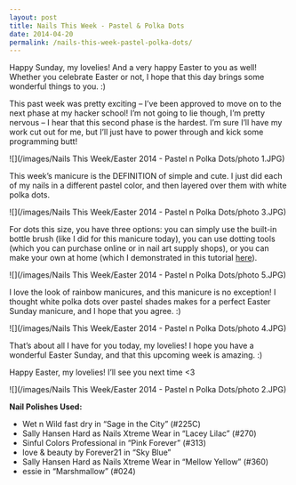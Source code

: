 ```yaml
---
layout: post
title: Nails This Week - Pastel & Polka Dots
date: 2014-04-20
permalink: /nails-this-week-pastel-polka-dots/
---
```


Happy Sunday, my lovelies! And a very happy Easter to you as well! Whether you celebrate Easter or not, I hope that this day brings some wonderful things to you. :)

This past week was pretty exciting – I’ve been approved to move on to the next phase at my hacker school! I’m not going to lie though, I’m pretty nervous – I hear that this second phase is the hardest. I’m sure I’ll have my work cut out for me, but I’ll just have to power through and kick some programming butt!

![](/images/Nails This Week/Easter 2014 - Pastel n Polka Dots/photo 1.JPG)

This week’s manicure is the DEFINITION of simple and cute. I just did each of my nails in a different pastel color, and then layered over them with white polka dots.

![](/images/Nails This Week/Easter 2014 - Pastel n Polka Dots/photo 3.JPG)

For dots this size, you have three options: you can simply use the built-in bottle brush (like I did for this manicure today), you can use dotting tools (which you can purchase online or in nail art supply shops), or you can make your own at home (which I demonstrated in this tutorial [here](/tutorial-polka-dots/)).

![](/images/Nails This Week/Easter 2014 - Pastel n Polka Dots/photo 5.JPG)

I love the look of rainbow manicures, and this manicure is no exception! I thought white polka dots over pastel shades makes for a perfect Easter Sunday manicure, and I hope that you agree. :)

![](/images/Nails This Week/Easter 2014 - Pastel n Polka Dots/photo 4.JPG)

That’s about all I have for you today, my lovelies! I hope you have a wonderful Easter Sunday, and that this upcoming week is amazing. :)

Happy Easter, my lovelies! I’ll see you next time <3

![](/images/Nails This Week/Easter 2014 - Pastel n Polka Dots/photo 2.JPG)

**Nail Polishes Used:**

- Wet n Wild fast dry in “Sage in the City” (#225C)
- Sally Hansen Hard as Nails Xtreme Wear in “Lacey Lilac” (#270)
- Sinful Colors Professional in “Pink Forever” (#313)
- love & beauty by Forever21 in “Sky Blue”
- Sally Hansen Hard as Nails Xtreme Wear in “Mellow Yellow” (#360)
- essie in “Marshmallow” (#024)
